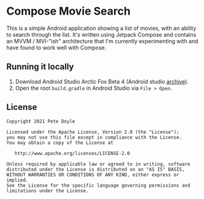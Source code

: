 # Compose Movie Search
This is a simple Android application showing a list of movies, with an ability to search
through the list. It's written using Jetpack Compose and contains an MVVM / MVI-"ish"
architecture that I'm currently experimenting with and have found to work well with Compose.

Running it locally
------------------
1. Download Android Studio Arctic Fox Beta 4 (Android studio [archive](https://developer.android.com/studio/archive)).
1. Open the root `build.gradle` in Android Studio via `File > Open`.

License
-------

    Copyright 2021 Pete Doyle

    Licensed under the Apache License, Version 2.0 (the "License");
    you may not use this file except in compliance with the License.
    You may obtain a copy of the License at

       http://www.apache.org/licenses/LICENSE-2.0

    Unless required by applicable law or agreed to in writing, software
    distributed under the License is distributed on an "AS IS" BASIS,
    WITHOUT WARRANTIES OR CONDITIONS OF ANY KIND, either express or implied.
    See the License for the specific language governing permissions and
    limitations under the License.